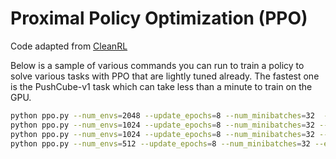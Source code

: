 # Proximal Policy Optimization (PPO)

Code adapted from [CleanRL](https://github.com/vwxyzjn/cleanrl/)

Below is a sample of various commands you can run to train a policy to solve various tasks with PPO that are lightly tuned already. The fastest one is the PushCube-v1 task which can take less than a minute to train on the GPU.

```bash
python ppo.py --num_envs=2048 --update_epochs=8 --num_minibatches=32  --env_id="PushCube-v1" --total_timesteps=10000000 --eval_freq=10
python ppo.py --num_envs=1024 --update_epochs=8 --num_minibatches=32 --env_id="PickCube-v1" --total_timesteps=50000000
python ppo.py --num_envs=1024 --update_epochs=8 --num_minibatches=32 --env_id="StackCube-v1" --total_timesteps=100000000
python ppo.py --num_envs=512 --update_epochs=8 --num_minibatches=32 --env_id="TwoRobotStackCube-v1" --total_timesteps=100000000 --num-steps=100
```